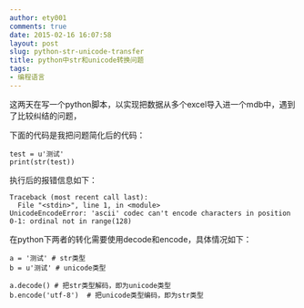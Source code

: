 ```yaml
---
author: ety001
comments: true
date: 2015-02-16 16:07:58
layout: post
slug: python-str-unicode-transfer
title: python中str和unicode转换问题
tags:
- 编程语言
---
```


这两天在写一个python脚本，以实现把数据从多个excel导入进一个mdb中，遇到了比较纠结的问题，

下面的代码是我把问题简化后的代码：

```
test = u'测试'
print(str(test))
```

执行后的报错信息如下：

```
Traceback (most recent call last):
  File "<stdin>", line 1, in <module>
UnicodeEncodeError: 'ascii' codec can't encode characters in position 0-1: ordinal not in range(128)
```

在python下两者的转化需要使用decode和encode，具体情况如下：

```
a = '测试' # str类型
b = u'测试' # unicode类型

a.decode() # 把str类型解码，即为unicode类型
b.encode('utf-8')  # 把unicode类型编码，即为str类型
```


